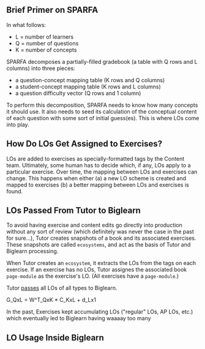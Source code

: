 ## Brief Primer on SPARFA

In what follows:
* L = number of learners
* Q = number of questions
* K = number of concepts

SPARFA decomposes a partially-filled gradebook
(a table with Q rows and L columns)
into three pieces:
* a question-concept mapping table (K rows and Q columns)
* a student-concept mapping table (K rows and L columns)
* a question difficulty vector (Q rows and 1 column)

To perform this decomposition,
SPARFA needs to know 
how many concepts it should use.
It also needs to seed its calculation
of the conceptual content of each question
with some sort of initial guess(es).
This is where LOs come into play.

## How Do LOs Get Assigned to Exercises?

LOs are added to exercises
as specially-formatted tags
by the Content team.
Ultimately, some human has to decide which, if any, LOs
apply to a particular exercise.
Over time, the mapping between LOs and exercises can change.
This happens when either
(a) a new LO scheme is created and mapped to exercises
(b) a better mapping between LOs and exercises is found.

## LOs Passed From Tutor to Biglearn

To avoid having exercise and content edits
go directly into production without any sort of review
(which definitely was never the case in the past for sure...),
Tutor creates snapshots of a book
and its associated exercises.
These snapshots are called `ecosystems`,
and act as the basis of Tutor and Biglearn processing.

When Tutor creates an `ecosystem`,
it extracts the LOs from the tags on each exercise.
If an exercise has no LOs,
Tutor assignes the associated book `page-module`
as the exercise's LO.
(All exercises have a `page-module`.)

Tutor 
[passes](https://github.com/openstax/tutor-server/blob/c1bbc65a91188bd48b20e3e0b4a32930951540e8/lib/openstax/biglearn/api/real_client.rb#L136)
all LOs of all types to Biglearn.

G_QxL = W^T_QxK * C_KxL + d_Lx1


In the past,
Exercises kept accumulating LOs
("regular" LOs, AP LOs, etc.)
which eventually led to Biglearn
having waaaay too many 

## LO Usage Inside Biglearn

